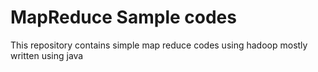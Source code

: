# MapReduce  Sample  codes
This repository contains simple map reduce codes using hadoop mostly written using java
